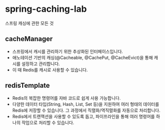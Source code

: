 # spring-caching-lab
스프링 캐싱에 관한 모든 것

## cacheManager
- 스프링에서 캐시를 관리하기 위한 추상화된 인터페이스입니다.
- 애노테이션 기반의 캐싱(@Cacheable, @CachePut, @CacheEvict)을 통해 캐시를 설정하고 관리합니다.
- 이 때 Redis를 캐시로 사용할 수 있습니다.

## redisTemplate 
- Redis의 복잡한 명령어를 자바 코드로 쉽게 사용 가능합니다.
- 다양한 데이터 타입(String, Hash, List, Set 등)을 지원하여 여러 형태의 데이터를 Redis에 저장할 수 있습니다. 그 과정에서 직렬화/역직렬화를 자동으로 처리합니다.
- Redis에서 트랜잭션을 사용할 수 있도록 돕고, 파이프라인을 통해 여러 명령어를 하나의 작업으로 처리할 수 있습니다.